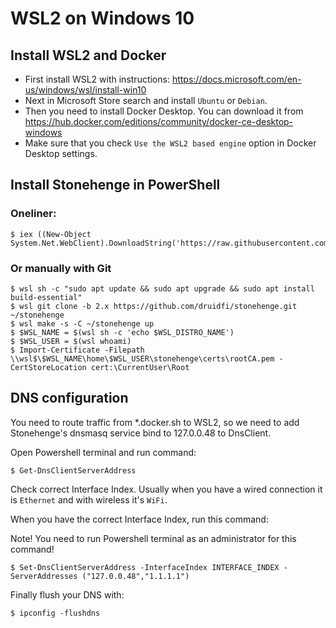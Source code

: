 # WSL2 on Windows 10

## Install WSL2 and Docker

- First install WSL2 with instructions: https://docs.microsoft.com/en-us/windows/wsl/install-win10
- Next in Microsoft Store search and install `Ubuntu` or `Debian`.
- Then you need to install Docker Desktop. You can download it from https://hub.docker.com/editions/community/docker-ce-desktop-windows
- Make sure that you check `Use the WSL2 based engine` option in Docker Desktop settings.

## Install Stonehenge in PowerShell

### Oneliner:

```
$ iex ((New-Object System.Net.WebClient).DownloadString('https://raw.githubusercontent.com/druidfi/stonehenge/3e9e7d0a757a35e5b3092a5f20dd779b88455d28/install.ps1'))
```

### Or manually with Git

```
$ wsl sh -c "sudo apt update && sudo apt upgrade && sudo apt install build-essential"
$ wsl git clone -b 2.x https://github.com/druidfi/stonehenge.git ~/stonehenge
$ wsl make -s -C ~/stonehenge up
$ $WSL_NAME = $(wsl sh -c 'echo $WSL_DISTRO_NAME')
$ $WSL_USER = $(wsl whoami)
$ Import-Certificate -Filepath \\wsl$\$WSL_NAME\home\$WSL_USER\stonehenge\certs\rootCA.pem -CertStoreLocation cert:\CurrentUser\Root
```

## DNS configuration

You need to route traffic from *.docker.sh to WSL2, so we need to add Stonehenge's
dnsmasq service bind to 127.0.0.48 to DnsClient.

Open Powershell terminal and run command:

```
$ Get-DnsClientServerAddress
```

Check correct Interface Index. Usually when you have a wired connection it is `Ethernet` and with wireless it's `WiFi`.

When you have the correct Interface Index, run this command:

Note! You need to run Powershell terminal as an administrator for this command!

```
$ Set-DnsClientServerAddress -InterfaceIndex INTERFACE_INDEX -ServerAddresses ("127.0.0.48","1.1.1.1")
```

Finally flush your DNS with:

```
$ ipconfig -flushdns
```
